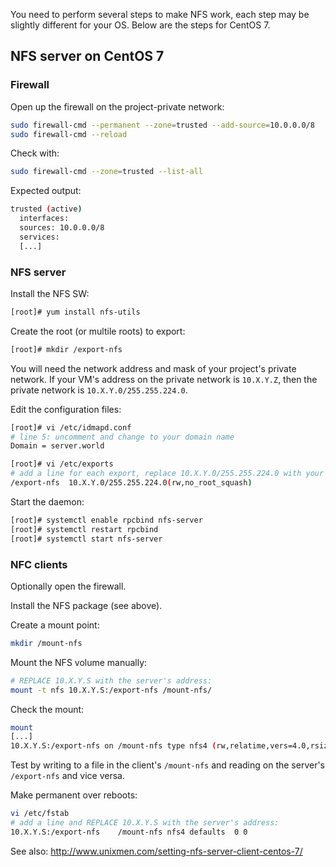 You need to perform several steps to make NFS work, each step may be slightly different for your OS.
Below are the steps for CentOS 7.

## NFS server on CentOS 7

### Firewall

Open up the firewall on the project-private network:
```sh
sudo firewall-cmd --permanent --zone=trusted --add-source=10.0.0.0/8
sudo firewall-cmd --reload
```

Check with:
```sh
sudo firewall-cmd --zone=trusted --list-all
```
Expected output:

>
```sh
trusted (active)
  interfaces: 
  sources: 10.0.0.0/8
  services:
  [...]
```

### NFS server

Install the NFS SW:
```sh
[root]# yum install nfs-utils
```

Create the root (or multile roots) to export:
```sh
[root]# mkdir /export-nfs
```

You will need the network address and mask of your project's private network.
If your VM's address on the private network is `10.X.Y.Z`, then the private network is `10.X.Y.0/255.255.224.0`.

Edit the configuration files:
```sh
[root]# vi /etc/idmapd.conf
# line 5: uncomment and change to your domain name
Domain = server.world

[root]# vi /etc/exports
# add a line for each export, replace 10.X.Y.0/255.255.224.0 with your project's private network address and mask
/export-nfs  10.X.Y.0/255.255.224.0(rw,no_root_squash)
```

Start the daemon:
```sh
[root]# systemctl enable rpcbind nfs-server
[root]# systemctl restart rpcbind
[root]# systemctl start nfs-server
```

### NFC clients

Optionally open the firewall.

Install the NFS package (see above).

Create a mount point:
```sh
mkdir /mount-nfs
```

Mount the NFS volume manually:
```sh
# REPLACE 10.X.Y.S with the server's address:
mount -t nfs 10.X.Y.S:/export-nfs /mount-nfs/
```

Check the mount:
```sh
mount
[...]
10.X.Y.S:/export-nfs on /mount-nfs type nfs4 (rw,relatime,vers=4.0,rsize=131072,wsize=131072,namlen=255,hard,proto=tcp,port=0,timeo=600,retrans=2,sec=sys,clientaddr=10.X.Y.C,local_lock=none,addr=10.X.Y.S)

```

Test by writing to a file in the client's `/mount-nfs` and reading on the server's `/export-nfs` and vice versa.

Make permanent over reboots:
```sh
vi /etc/fstab
# add a line and REPLACE 10.X.Y.S with the server's address:
10.X.Y.S:/export-nfs	/mount-nfs nfs4 defaults  0 0
```

See also: http://www.unixmen.com/setting-nfs-server-client-centos-7/